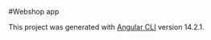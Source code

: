 #Webshop app

This project was generated with [Angular CLI](https://github.com/angular/angular-cli) version 14.2.1.

